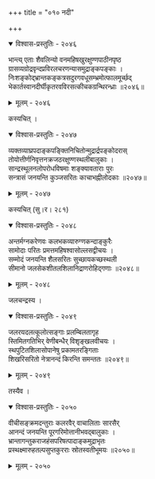 +++
title = "०१० नदी"

+++



<details open><summary>विश्वास-प्रस्तुतिः - २०४६</summary>

भान्त्य् एताः शैवलिन्यो वनमहिषखुरक्षुण्णपाठीनपृष्ठ  
ग्रासव्यग्रोद्रवृन्दप्रविरलचरणन्यासमुद्राङ्कपङ्काः ।  
निःशङ्कोद्भ्रान्तकङ्कत्रसदुरगवधूसम्भ्रमोत्फालमूर्च्छद्  
भेकार्तस्वानदीर्घीकृतरवविरसत्कीचकग्रन्थिरन्ध्राः ॥२०४६॥
</details>

<details><summary>मूलम् - २०४६</summary>

भान्त्य् एताः शैवलिन्यो वनमहिषखुरक्षुण्णपाठीनपृष्ठ  
ग्रासव्यग्रोद्रवृन्दप्रविरलचरणन्यासमुद्राङ्कपङ्काः ।  
निःशङ्कोद्भ्रान्तकङ्कत्रसदुरगवधूसम्भ्रमोत्फालमूर्च्छद्  
भेकार्तस्वानदीर्घीकृतरवविरसत्कीचकग्रन्थिरन्ध्राः ॥२०४६॥
</details>


कस्यचित् ।  



<details open><summary>विश्वास-प्रस्तुतिः - २०४७</summary>

व्यक्तव्याघ्रपदाङ्कपङ्क्तिनिचितोन्मुद्रार्द्रपङ्कोदरास्  
तोयोत्तीर्णनिवृत्तनक्रजठरक्षुण्णस्थलीबालुकाः ।  
सान्द्रस्थूलनलोपरोधविषमाः शङ्क्यावताराः पुरः  
सन्त्रासं जनयन्ति कुञ्जसरितः काचाभह्नीलोदकाः ॥२०४७॥
</details>

<details><summary>मूलम् - २०४७</summary>

व्यक्तव्याघ्रपदाङ्कपङ्क्तिनिचितोन्मुद्रार्द्रपङ्कोदरास्  
तोयोत्तीर्णनिवृत्तनक्रजठरक्षुण्णस्थलीबालुकाः ।  
सान्द्रस्थूलनलोपरोधविषमाः शङ्क्यावताराः पुरः  
सन्त्रासं जनयन्ति कुञ्जसरितः काचाभह्नीलोदकाः ॥२०४७॥
</details>


कस्यचित् (सु।र। २८१)  



<details open><summary>विश्वास-प्रस्तुतिः - २०४८</summary>

अन्तर्मग्नकरेणवः कलभकव्यारुग्णकन्दाङ्कुरैः   
सामोदाः परितः प्रमत्तमहिषश्वासोल्लसद्वीचयः ।  
सम्मोदं जनयन्ति शैलसरितः सुच्छायकच्छस्थली  
सीमानो जलसेकशीतलशिलानिद्राणरोहिद्गणाः ॥२०४८॥
</details>

<details><summary>मूलम् - २०४८</summary>

अन्तर्मग्नकरेणवः कलभकव्यारुग्णकन्दाङ्कुरैः   
सामोदाः परितः प्रमत्तमहिषश्वासोल्लसद्वीचयः ।  
सम्मोदं जनयन्ति शैलसरितः सुच्छायकच्छस्थली  
सीमानो जलसेकशीतलशिलानिद्राणरोहिद्गणाः ॥२०४८॥
</details>


जलचन्द्रस्य ।   



<details open><summary>विश्वास-प्रस्तुतिः - २०४९</summary>

जलरयदलत्कूलोत्सङ्गाः प्रलम्बिलतागृह  
स्तिमितगतिभिर् वेणीबन्धैर् विशृङ्खलवीचयः ।  
स्थपुटितशिलासोपानेषु प्रकामतरङ्गिताः   
शिखरिसरितो नेत्रानन्दं किरन्ति समन्ततः ॥२०४९॥
</details>

<details><summary>मूलम् - २०४९</summary>

जलरयदलत्कूलोत्सङ्गाः प्रलम्बिलतागृह  
स्तिमितगतिभिर् वेणीबन्धैर् विशृङ्खलवीचयः ।  
स्थपुटितशिलासोपानेषु प्रकामतरङ्गिताः   
शिखरिसरितो नेत्रानन्दं किरन्ति समन्ततः ॥२०४९॥
</details>


तस्यैव ।  



<details open><summary>विश्वास-प्रस्तुतिः - २०५०</summary>

वीचीसङ्क्रमदन्तुराः कलरवैर् वाचालिताः सारसैर्  
आनन्दं जनयन्ति पूरगरिमोत्तानीभवद्बालुकाः ।  
भ्रान्तागन्तुकराजहंसपरिषत्पादाङ्कमुद्राभृतः   
प्रस्थक्ष्मारुहतल्पसुप्तकुरराः स्रोतस्वतीभूमयः ॥२०५०॥
</details>

<details><summary>मूलम् - २०५०</summary>

वीचीसङ्क्रमदन्तुराः कलरवैर् वाचालिताः सारसैर्  
आनन्दं जनयन्ति पूरगरिमोत्तानीभवद्बालुकाः ।  
भ्रान्तागन्तुकराजहंसपरिषत्पादाङ्कमुद्राभृतः   
प्रस्थक्ष्मारुहतल्पसुप्तकुरराः स्रोतस्वतीभूमयः ॥२०५०॥
</details>

